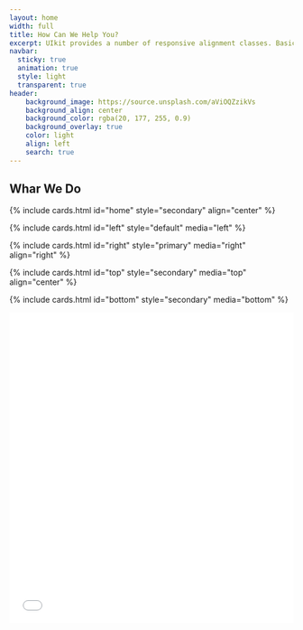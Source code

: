 ```yaml
---
layout: home
width: full
title: How Can We Help You?
excerpt: UIkit provides a number of responsive alignment classes. Basically, they work just like the usual alignment classes, except that they have suffixes that represent the breakpoint from which they come to effect. <br><small>Desxte test</small><br><br><a href="#" class="uk-button uk-button-primary uk-button-large uk-border-rounded">Link</a>
navbar:
  sticky: true
  animation: true
  style: light
  transparent: true
header:
    background_image: https://source.unsplash.com/aViOQZzikVs
    background_align: center
    background_color: rgba(20, 177, 255, 0.9)
    background_overlay: true
    color: light
    align: left
    search: true
---
```


## Whar We Do

{% include cards.html id="home" style="secondary" align="center" %}

{% include cards.html id="left" style="default" media="left" %}

{% include cards.html id="right" style="primary" media="right" align="right" %}

{% include cards.html id="top" style="secondary" media="top" align="center" %}

{% include cards.html id="bottom" style="secondary" media="bottom" %}

<iframe width="100%" height="550px" src="//percolate.blogtalkradio.com/offsiteplayer?hostId=1127125" frameborder="0" allowfullscreen></iframe>
